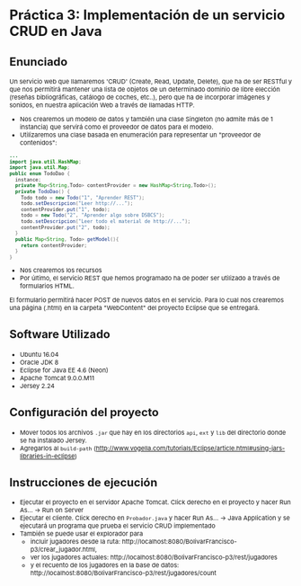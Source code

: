 <style>
  h1 {
    font-size: 24px !important;
  }

  h2 {
    font-size: 20px !important;
  }

  div {
    font-size: 10px !important;
  }

  p {
    font-size: 11px !important;
  }

  ul {
    font-size: 11px !important;
  }
</style>

# Práctica 3: Implementación de un servicio CRUD en Java

## Enunciado

Un  servicio web que llamaremos 'CRUD' (Create, Read, Update, Delete), que ha de ser RESTful y que nos permitirá mantener una lista de objetos de un determinado dominio de libre elección (reseñas bibliográficas, catálogo de coches, etc..), pero que ha de incorporar imágenes y sonidos, en nuestra aplicación Web a través de llamadas HTTP.

* Nos crearemos un modelo de datos y también una clase Singleton (no admite más de 1 instancia) que servirá como el proveedor de datos para el modelo.
* Utilizaremos una clase basada en enumeración para representar un "proveedor de contenidos":
```java
...
import java.util.HashMap;
import java.util.Map;
public enum TodoDao {
  instance;  
  private Map<String,Todo> contentProvider = new HashMap<String,Todo>();
  private TodoDao() {
    Todo todo = new Todo("1", "Aprender REST");
    todo.setDescripcion("Leer http://...");
    contentProvider.put("1", todo);
    todo = new Todo("2", "Aprender algo sobre DSBCS");
    todo.setDescripcion("Leer todo el material de http://...");
    contentProvider.put("2", todo);
  }
  public Map<String, Todo> getModel(){
    return contentProvider;
  }
}
```
* Nos crearemos los recursos
* Por último, el servicio REST que hemos programado ha de poder ser utilizado a través de formularios HTML.

El formulario permitirá hacer POST de nuevos datos en el servicio. Para lo cual nos crearemos una página (.html) en la carpeta  "WebContent" del proyecto Eclipse que se entregará.    

## Software Utilizado

* Ubuntu 16.04
* Oracle JDK 8
* Eclipse for Java EE 4.6 (Neon)
* Apache Tomcat 9.0.0.M11
* Jersey 2.24

## Configuración del proyecto

* Mover todos los archivos `.jar` que hay en los directorios `api`, `ext` y `lib` del directorio donde se ha instalado Jersey.
* Agregarlos al `build-path` (http://www.vogella.com/tutorials/Eclipse/article.html#using-jars-libraries-in-eclipse)

## Instrucciones de ejecución

* Ejecutar el proyecto en el servidor Apache Tomcat. Click derecho en el proyecto y hacer Run As... -> Run on Server
* Ejecutar el cliente. Click derecho en `Probador.java` y hacer Run As... -> Java Application y se ejecutará un programa que prueba el servicio CRUD implementado
* También se puede usar el explorador para
  * incluir jugadores desde la ruta: http://localhost:8080/BolivarFrancisco-p3/crear_jugador.html,
  * ver los jugadores actuales: http://localhost:8080/BolivarFrancisco-p3/rest/jugadores
  * y el recuento de los jugadores en la base de datos: http://localhost:8080/BolivarFrancisco-p3/rest/jugadores/count
